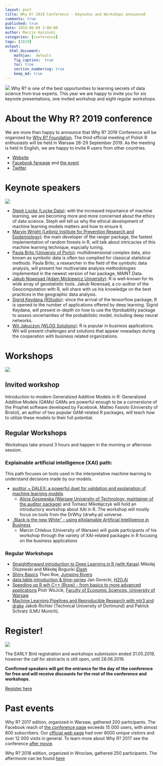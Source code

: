 ```yaml
---
layout: post
title: Why R? 2019 Conference - Keynotes and Workshops announced
comments: true
published: true
date: 2019-06-09 2:00:00
author: Marcin Kosiński
categories: [conference]
tags: [2019]
output:
  html_document:
    mathjax:  default
    fig_caption:  true
    toc: true
    section_numbering: true
    keep_md: true
---
```


<img src="/foundation/images/fulls/whyr2019/deadline_1_2.jpg" class="fit image"> Why R? is one of the best opportunities to learning secrets of data science from true experts. This year we are happy to invite you for six keynote presentations, one invited workshop and eight regular workshops.

# About the **Why R? 2019** conference

We are more than happy to announce that Why R? 2019 Conference will be organized by [Why R? Foundation](http://whyr.pl/foundation/tags/#info). The third official meeting of Polish R enthusiasts will be held in Warsaw 26-29 September 2019. As the meeting is held in English, we are happy to invite R users from other countries. 

- [Website](http://whyr.pl/2019/)
- [Facebook fanpage](https://www.facebook.com/whyRconf/) and [the event](https://www.facebook.com/events/430031041106285/)
- [Twitter](https://twitter.com/whyRconf)

# Keynote speakers

<img src="/foundation/images/fulls/whyr2019/keynotes.jpg" class="fit image">

- [Steph Locke (Locke Data)](stephlocke.info): with the increased importance of machine learning, we are becoming more and more concerned about the ethics of data science. Steph will tell us why the ethical development of machine learning models matters and how to ensure it.
- [Marvin Wright (Leibniz Institute for Prevention Research and Epidemiology)](https://mnwright.github.io/): the main developer of the ranger package, the fastest implementation of random forests in R, will talk about intricacies of this machine learning technique, espcially tuning.
- [Paula Brito (Universiy of Porto)](www.fep.up.pt/docentes/mpbrito): multidimensional complex data, also known as symbolic data is often too complied for classical statistical methods. Paula Brito, a researcher in the field of the symbolic data analysis, will present her multivariate analysis methodologies implemented in the newest version of her package, MAINT.Data.
- [Jakub Nowosad (Adam Mickiewicz University)](https://nowosad.github.io/): R is well-known for its wide array of geostatistic tools. Jakub Nowosad, a co-author of the Geocomputation with R, will share with us his knowledge on the best practices in the geographic data analysis.
- [Sigrid Keydana (RStudio)](https://www.linkedin.com/in/sigrid-keydana-9a16b410/): since the arrival of the tensorflow package, R is opened to the number of applications offered by deep learning. Sigrid Keydana, will present in-depth on how to use the tfprobability package to assess uncertainties of the probabilistic model, including deep neural networks.
- [Wit Jakuczyn (WLOG Solutions)](https://www.wlogsolutions.com/): R is popular in business applications. Wit will present challenges and solutions that appear nowadays during the cooperation with business related organizations. 

# Workshops

<img src="/foundation/images/fulls/whyr2019/workshops.jpg" class="fit image">


## Invited workshop

Introduction to modern Generalized Additive Models in R: Generalized Additive Models (GAMs) GAMs are powerful enough to be a cornerstone of the Prophet software developed by Facebook. Matteo Fasiolo (University of Bristol), an author of two popular GAM-related R packages, will teach how to utilize these models to their full potential.

## Regular Workshops 

Workshops take around 3 hours and happen in the morning or afternoon session.

### Explainable artificial intelligence (XAI) path:

This path focuses on tools used in the interpretative machine learning to understand decisions made by our models.

- [auditor + DALEX: a powerful duet for validation and explanation of machine learning models](https://github.com/WhyR2019/workshops/tree/master/dalex)
    * [Alicja Gosiewska (Warsaw University of Technology, maintainer of the auditor package)](http://gosiewska.com/) and Tomasz Mikołajczyk will hold an introductory workshop about XAI in R. The workshop will mostly focus on tools from the DrWhy (drwhy.ai) universe.
- [„Black is the new White” - using eXplainable Artificial Intelligence in Business](https://github.com/WhyR2019/workshops/tree/master/xai)
    * Marcin Chlebus (University of Warsaw) will guide participants of his workshop through the variety of XAI-related packages in R focusing on the business applications

### Regular Workshops

- [Straightforward introduction to Deep Learning in R (with Keras)](https://github.com/WhyR2019/workshops/tree/master/keras) Mikołaj Olszewski and Mikołaj Bogucki [iDash](https://idash.pl/)
- [Shiny Basics](https://github.com/WhyR2019/workshops/tree/master/shiny) Theo	Roe, [Jumping Rivers](https://www.jumpingrivers.com/)
- [data.table introduction & time-series](https://github.com/WhyR2019/workshops/tree/master/datatable) Jan Gorecki, [H2O.AI](https://www.h2o.ai/)
- [Speeding up R wih C++ (Rcpp) - from basics to more advanced applications](https://github.com/WhyR2019/workshops/tree/master/rcpp) Piotr WóJcik, [Faculty of Economic Sciences, University of Warsaw](https://www.wne.uw.edu.pl/)
- [Machine Learning Pipelines and Reproducible Research with mlr3 and drake](https://mlr3.mlr-org.com/) Jakob Richter (Technical University of Dortmund) and Patrick Schratz (LMU Munich).


# Register!

<img src="/foundation/images/fulls/whyr2019/timeline_update_small.jpg" class="fit image">

The EARLY Bird registration and workshops submission ended 31.05.2019, however the call for abstracts is still open, until 28.06.2019.

**Confirmed speakers will get the entrance for the day of the conference for free and will receive 
discounts for the rest of the conference and workshops.**

[Register here](http://whyr.pl/2019/register/)

# Past events

Why R? 2017 edition, organized in Warsaw, gathered 200 participants. The Facebook reach of [the conference page](https://www.facebook.com/whyRconf/) exceeds 15 000 users, with almost 800 subscribers. Our [oﬃcial web page](http://whyr.pl) had over 8000 unique visitors and over 12 000 visits in general. To learn more about Why R? 2017 see the conference [after movie](https://vimeo.com/239259242).

Why R? 2018 edition, organized in Wroclaw, gathered 250 participants. The aftermovie can be found [here](https://www.youtube.com/watch?v=NNsceaqEP1w)
